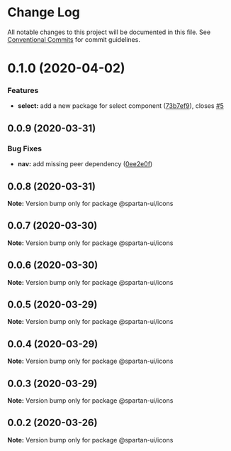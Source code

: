 # Change Log

All notable changes to this project will be documented in this file.
See [Conventional Commits](https://conventionalcommits.org) for commit guidelines.

# 0.1.0 (2020-04-02)


### Features

* **select:** add a new package for select component ([73b7ef9](https://github.com/spartan-ui/spartan-ui/commit/73b7ef9be60dd4a21f7853b6ce7eef6af04af9a2)), closes [#5](https://github.com/spartan-ui/spartan-ui/issues/5)





## 0.0.9 (2020-03-31)


### Bug Fixes

* **nav:** add missing peer dependency ([0ee2e0f](https://github.com/spartan-ui/spartan-ui/commit/0ee2e0f85b12f2f864f75d36b36edee2c8811f02))





## 0.0.8 (2020-03-31)

**Note:** Version bump only for package @spartan-ui/icons





## 0.0.7 (2020-03-30)

**Note:** Version bump only for package @spartan-ui/icons





## 0.0.6 (2020-03-30)

**Note:** Version bump only for package @spartan-ui/icons





## 0.0.5 (2020-03-29)

**Note:** Version bump only for package @spartan-ui/icons





## 0.0.4 (2020-03-29)

**Note:** Version bump only for package @spartan-ui/icons





## 0.0.3 (2020-03-29)

**Note:** Version bump only for package @spartan-ui/icons





## 0.0.2 (2020-03-26)

**Note:** Version bump only for package @spartan-ui/icons
